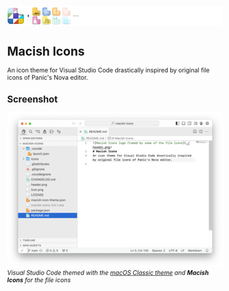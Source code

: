 ![Macish Icons logo framed by some of the file icons](./header.png)
# Macish Icons
An icon theme for Visual Studio Code drastically inspired by original file icons of Panic's Nova editor.

## Screenshot
![A screenshot of Visual Studio Code with the activated icon theme](./docs/images/editor-screenshot.png)
*Visual Studio Code themed with the [macOS Classic theme](https://github.com/huacnlee/vscode-macos-classic.theme) and __Macish Icons__ for the file icons*